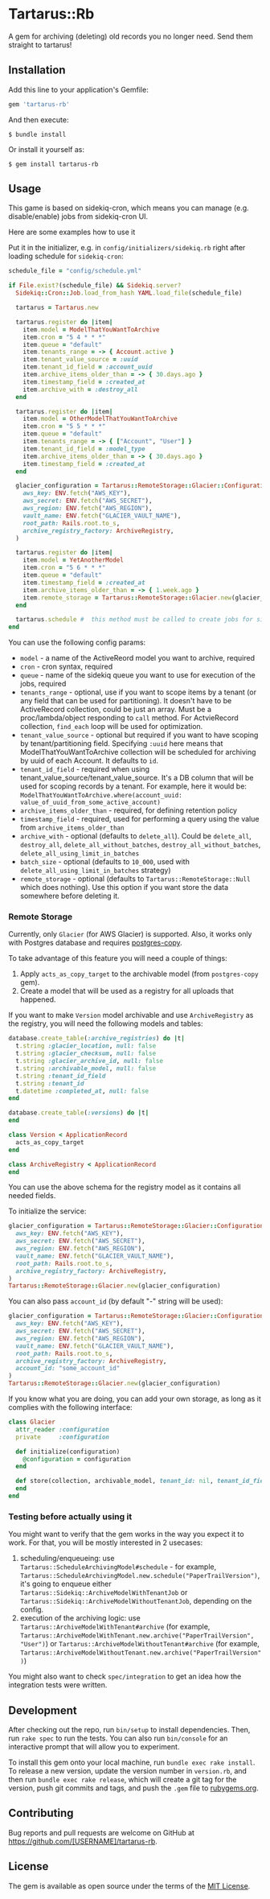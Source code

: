 # Tartarus::Rb

A gem for archiving (deleting) old records you no longer need. Send them straight to tartarus!

## Installation

Add this line to your application's Gemfile:

```ruby
gem 'tartarus-rb'
```

And then execute:

    $ bundle install

Or install it yourself as:

    $ gem install tartarus-rb

## Usage

This game is based on sidekiq-cron, which means you can manage (e.g. disable/enable) jobs from sidekiq-cron UI.

Here are some examples how to use it

Put it in the initializer, e.g. in `config/initializers/sidekiq.rb` right after loading schedule for `sidekiq-cron`:

``` rb
schedule_file = "config/schedule.yml"

if File.exist?(schedule_file) && Sidekiq.server?
  Sidekiq::Cron::Job.load_from_hash YAML.load_file(schedule_file)

  tartarus = Tartarus.new

  tartarus.register do |item|
    item.model = ModelThatYouWantToArchive
    item.cron = "5 4 * * *"
    item.queue = "default"
    item.tenants_range = -> { Account.active }
    item.tenant_value_source = :uuid
    item.tenant_id_field = :account_uuid
    item.archive_items_older_than = -> { 30.days.ago }
    item.timestamp_field = :created_at
    item.archive_with = :destroy_all
  end

  tartarus.register do |item|
    item.model = OtherModelThatYouWantToArchive
    item.cron = "5 5 * * *"
    item.queue = "default"
    item.tenants_range = -> { ["Account", "User"] }
    item.tenant_id_field = :model_type
    item.archive_items_older_than = -> { 30.days.ago }
    item.timestamp_field = :created_at
  end

  glacier_configuration = Tartarus::RemoteStorage::Glacier::Configuration.build(
    aws_key: ENV.fetch("AWS_KEY"),
    aws_secret: ENV.fetch("AWS_SECRET"),
    aws_region: ENV.fetch("AWS_REGION"),
    vault_name: ENV.fetch("GLACIER_VAULT_NAME"),
    root_path: Rails.root.to_s,
    archive_registry_factory: ArchiveRegistry,
  )

  tartarus.register do |item|
    item.model = YetAnotherModel
    item.cron = "5 6 * * *"
    item.queue = "default"
    item.timestamp_field = :created_at
    item.archive_items_older_than = -> { 1.week.ago }
    item.remote_storage = Tartarus::RemoteStorage::Glacier.new(glacier_configuration)
  end

  tartarus.schedule #  this method must be called to create jobs for sidekiq-cron!
end
```


You can use the following config params:
- `model` - a name of the ActiveReord model you want to archive, required
- `cron` - cron syntax, required
- `queue` - name of the sidekiq queue you want to use for execution of the jobs, required
- `tenants_range` - optional, use if you want to scope items by a tenant (or any field that can be used for partitioning). It doesn't have to be ActiveRecord collection, could be just an array. Must be a proc/lambda/object responding to `call` method. For ActvieRecord collection, `find_each` loop will be used for optimization.
- `tenant_value_source` - optional but required if you want to have scoping by tenant/partitioning field. Specifying `:uuid` here means that ModelThatYouWantToArchive collection will be scheduled for archiving by uuid of each Account. It defaults to `id`.
- `tenant_id_field` - required when using tenant_value_source/tenant_value_source. It's a DB column that will be used for scoping records by a tenant. For example, here it would be: `ModelThatYouWantToArchive.where(account_uuid: value_of_uuid_from_some_active_account)`
- `archive_items_older_than` - required, for defining retention policy
- `timestamp_field` - required, used for performing a query using the value from `archive_items_older_than`
- `archive_with` - optional (defaults to `delete_all`). Could be `delete_all`, `destroy_all`, `delete_all_without_batches`, `destroy_all_without_batches`, `delete_all_using_limit_in_batches`
- `batch_size` - optional (defaults to `10_000`, used with `delete_all_using_limit_in_batches` strategy)
- `remote_storage` - optional (defaults to `Tartarus::RemoteStorage::Null` which does nothing). Use this option if you want store the data somewhere before deleting it. 

### Remote Storage

Currently, only `Glacier` (for AWS Glacier) is supported. Also, it works only with Postgres database and requires [postgres-copy](https://github.com/diogob/postgres-copy).

To take advantage of this feature you will need a couple of things:
1. Apply `acts_as_copy_target` to the archivable model (from `postgres-copy` gem).
2. Create a model that will be used as a registry for all uploads that happened.

If you want to make `Version` model archivable and use `ArchiveRegistry` as the registry, you will need the following models and tables:

``` rb
database.create_table(:archive_registries) do |t|
  t.string :glacier_location, null: false
  t.string :glacier_checksum, null: false
  t.string :glacier_archive_id, null: false
  t.string :archivable_model, null: false
  t.string :tenant_id_field
  t.string :tenant_id
  t.datetime :completed_at, null: false
end

database.create_table(:versions) do |t|
end

class Version < ApplicationRecord
  acts_as_copy_target
end

class ArchiveRegistry < ApplicationRecord
end
```

You can use the above schema for the registry model as it contains all needed fields.

To initialize the service:

``` rb
glacier_configuration = Tartarus::RemoteStorage::Glacier::Configuration.build(
  aws_key: ENV.fetch("AWS_KEY"),
  aws_secret: ENV.fetch("AWS_SECRET"),
  aws_region: ENV.fetch("AWS_REGION"),
  vault_name: ENV.fetch("GLACIER_VAULT_NAME"),
  root_path: Rails.root.to_s,
  archive_registry_factory: ArchiveRegistry,
)
Tartarus::RemoteStorage::Glacier.new(glacier_configuration)
```

You can also pass `account_id` (by default "-" string will be used):

``` rb
glacier_configuration = Tartarus::RemoteStorage::Glacier::Configuration.build(
  aws_key: ENV.fetch("AWS_KEY"),
  aws_secret: ENV.fetch("AWS_SECRET"),
  aws_region: ENV.fetch("AWS_REGION"),
  vault_name: ENV.fetch("GLACIER_VAULT_NAME"),
  root_path: Rails.root.to_s,
  archive_registry_factory: ArchiveRegistry,
  account_id: "some_account_id"
)
Tartarus::RemoteStorage::Glacier.new(glacier_configuration)
```

If you know what you are doing, you can add your own storage, as long as it complies with the following interface:

``` rb
class Glacier
  attr_reader :configuration
  private     :configuration

  def initialize(configuration)
    @configuration = configuration
  end

  def store(collection, archivable_model, tenant_id: nil, tenant_id_field: nil) 
  end
end
```

### Testing before actually using it

You might want to verify that the gem works in the way you expect it to work. For that, you will be mostly interested in 2 usecases:

1. scheduling/enqueueing: use `Tartarus::ScheduleArchivingModel#schedule` - for example, `Tartarus::ScheduleArchivingModel.new.schedule("PaperTrailVersion")`, it's going to enqueue either `Tartarus::Sidekiq::ArchiveModelWithTenantJob` or `Tartarus::Sidekiq::ArchiveModelWithoutTenantJob`, depending on the config.
2. execution of the archiving logic: use `Tartarus::ArchiveModelWithTenant#archive` (for example, `Tartarus::ArchiveModelWithTenant.new.archive("PaperTrailVersion", "User")`) or `Tartarus::ArchiveModelWithoutTenant#archive` (for example, `Tartarus::ArchiveModelWithoutTenant.new.archive("PaperTrailVersion")`)

You might also want to check `spec/integration` to get an idea how the integration tests were written.

## Development

After checking out the repo, run `bin/setup` to install dependencies. Then, run `rake spec` to run the tests. You can also run `bin/console` for an interactive prompt that will allow you to experiment.

To install this gem onto your local machine, run `bundle exec rake install`. To release a new version, update the version number in `version.rb`, and then run `bundle exec rake release`, which will create a git tag for the version, push git commits and tags, and push the `.gem` file to [rubygems.org](https://rubygems.org).

## Contributing

Bug reports and pull requests are welcome on GitHub at https://github.com/[USERNAME]/tartarus-rb.


## License

The gem is available as open source under the terms of the [MIT License](https://opensource.org/licenses/MIT).
